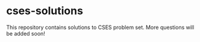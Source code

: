 # cses-solutions
This repository contains solutions to CSES problem set. More questions will be added soon!
